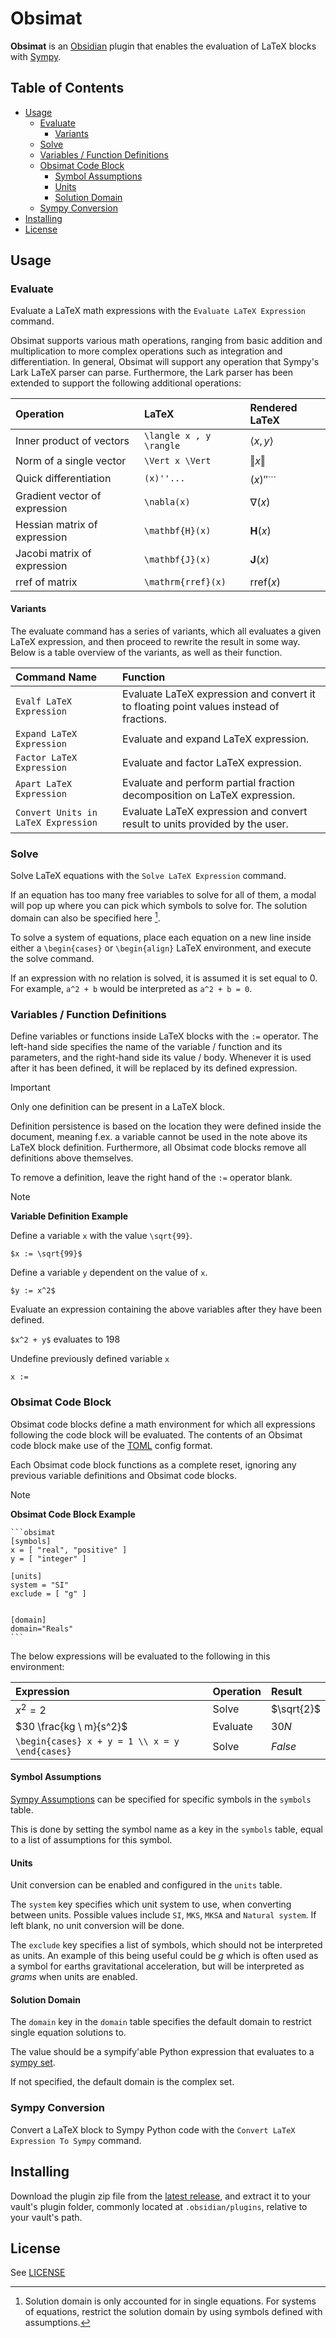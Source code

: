 # Obsimat

**Obsimat** is an [Obsidian](https://obsidian.md/) plugin that enables the evaluation of LaTeX blocks with [Sympy](https://www.sympy.org).

<!-- omit in toc -->
## Table of Contents

- [Usage](#usage)
  - [Evaluate](#evaluate)
    - [Variants](#variants)
  - [Solve](#solve)
  - [Variables / Function Definitions](#variables--function-definitions)
  - [Obsimat Code Block](#obsimat-code-block)
    - [Symbol Assumptions](#symbol-assumptions)
    - [Units](#units)
    - [Solution Domain](#solution-domain)
  - [Sympy Conversion](#sympy-conversion)
- [Installing](#installing)
- [License](#license)

## Usage

### Evaluate

Evaluate a LaTeX math expressions with the `Evaluate LaTeX Expression` command.

Obsimat supports various math operations, ranging from basic addition and multiplication to more complex operations such as integration and differentiation. In general, Obsimat will support any operation that Sympy's Lark LaTeX parser can parse. Furthermore, the Lark parser has been extended to support the following additional operations:

| Operation                     | LaTeX                   | Rendered LaTeX         |
| :---------------------------- | :---------------------- | :--------------------- |
| Inner product of vectors      | `\langle x , y \rangle` | $\langle x, y \rangle$ |
| Norm of a single vector       | `\Vert x \Vert`         | $\Vert x \Vert$        |
| Quick differentiation         | `(x)''...`              | $(x)''^{\cdots}$       |
| Gradient vector of expression | `\nabla(x)`             | $\nabla(x)$            |
| Hessian matrix of expression  | `\mathbf{H}(x)`         | $\mathbf{H}(x)$        |
| Jacobi matrix of expression   | `\mathbf{J}(x)`         | $\mathbf{J}(x)$        |
| rref of matrix                | `\mathrm{rref}(x)`      | $\mathrm{rref}(x)$     |

#### Variants

The evaluate command has a series of variants, which all evaluates a given LaTeX expression, and then proceed to rewrite the result in some way.
Below is a table overview of the variants, as well as their function.

| Command Name                        | Function                                                                                |
| :---------------------------------- | :-------------------------------------------------------------------------------------- |
| `Evalf LaTeX Expression`            | Evaluate LaTeX expression and convert it to floating point values instead of fractions. |
| `Expand LaTeX Expression`           | Evaluate and expand LaTeX expression.                                                   |
| `Factor LaTeX Expression`           | Evaluate and factor LaTeX expression.                                                   |
| `Apart LaTeX Expression`            | Evaluate and perform partial fraction decomposition on LaTeX expression.                |
| `Convert Units in LaTeX Expression` | Evaluate LaTeX expression and convert result to units provided by the user.             |


### Solve

Solve LaTeX equations with the `Solve LaTeX Expression` command.

If an equation has too many free variables to solve for all of them, a modal will pop up where you can pick which symbols to solve for. The solution domain can also be specified here [^1].

To solve a system of equations, place each equation on a new line inside either a `\begin{cases}` or `\begin{align}` LaTeX environment, and execute the solve command.

If an expression with no relation is solved, it is assumed it is set equal to 0.
For example, `a^2 + b` would be interpreted as `a^2 + b = 0`.

### Variables / Function Definitions

Define variables or functions inside LaTeX blocks with the `:=` operator.
The left-hand side specifies the name of the variable / function and its parameters, and the right-hand side its value / body.
Whenever it is used after it has been defined, it will be replaced by its defined expression.

> [!IMPORTANT]
> Only one definition can be present in a LaTeX block.
>

Definition persistence is based on the location they were defined inside the document, meaning f.ex. a variable cannot be used in the note above its LaTeX block definition. Furthermore, all Obsimat code blocks remove all definitions above themselves.

To remove a definition, leave the right hand of the `:=` operator blank.

> [!NOTE]
> **Variable Definition Example**
>
> 
> Define a variable `x` with the value `\sqrt{99}`.
>
> `$x := \sqrt{99}$`
>
> Define a variable `y` dependent on the value of `x`.
>
> `$y := x^2$`
>
> Evaluate an expression containing the above variables after they have been defined.
>
> `$x^2 + y$` evaluates to 198
>
> Undefine previously defined variable `x`
>
> `x :=`

### Obsimat Code Block

Obsimat code blocks define a math environment for which all expressions following the code block will be evaluated. The contents of an Obsimat code block make use of the [TOML](https://toml.io) config format.

Each Obsimat code block functions as a complete reset, ignoring any previous variable definitions and Obsimat code blocks.

> [!NOTE]
> **Obsimat Code Block Example**
>
> ````text
> ```obsimat
> [symbols]
> x = [ "real", "positive" ]
> y = [ "integer" ]
>
> [units]
> system = "SI"
> exclude = [ "g" ]
>
>
> [domain]
> domain="Reals"
> ```
> ````
>
> The below expressions will be evaluated to the following in this environment:
>
> | Expression                                     | Operation | Result                     |
> | :--------------------------------------------- | :-------- | :------------------------- |
> | $x^2=2$                                        | Solve     | $\sqrt{2}$                 |
> | $30 \frac{kg \ m}{s^2}$                        | Evaluate  | $30 N$                     |
> | `\begin{cases} x + y = 1 \\ x = y \end{cases}` | Solve     | $False$                    |
>

#### Symbol Assumptions

[Sympy Assumptions](https://docs.sympy.org/latest/guides/assumptions.html) can be specified for specific symbols in the `symbols` table.

This is done by setting the symbol name as a key in the `symbols` table, equal to a list of assumptions for this symbol.

#### Units

Unit conversion can be enabled and configured in the `units` table.

The `system` key specifies which unit system to use, when converting between units.
Possible values include `SI`, `MKS`, `MKSA` and `Natural system`.
If left blank, no unit conversion will be done.

The `exclude` key specifies a list of symbols, which should not be interpreted as units.
An example of this being useful could be *g* which is often used as a symbol for earths gravitational acceleration, but will be interpreted as *grams* when units are enabled.

#### Solution Domain

The `domain` key in the `domain` table specifies the default domain to restrict single equation solutions to.

The value should be a sympify'able Python expression that evaluates to a [sympy set](https://docs.sympy.org/latest/modules/sets.html).

If not specified, the default domain is the complex set.

### Sympy Conversion

Convert a LaTeX block to Sympy Python code with the `Convert LaTeX Expression To Sympy` command.

## Installing

Download the plugin zip file from the [latest release](https://github.com/zarstensen/obsidian-obsimat-plugin/releases/latest), and extract it to your vault's plugin folder, commonly located at `.obsidian/plugins`, relative to your vault's path.

## License

See [LICENSE](LICENSE)

[^1]: Solution domain is only accounted for in single equations. For systems of equations, restrict the solution domain by using symbols defined with assumptions.
